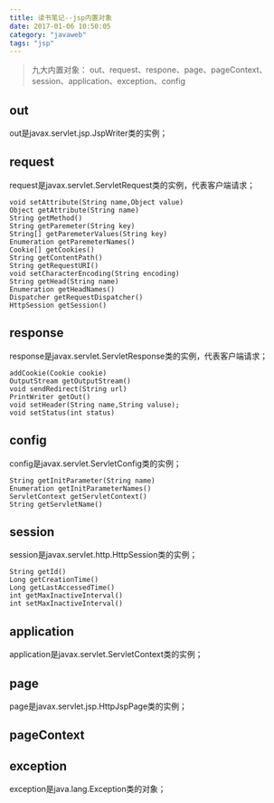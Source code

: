 ```yaml
---
title: 读书笔记--jsp内置对象
date: 2017-01-06 10:50:05
category: "javaweb"
tags: "jsp"
---
```


> 九大内置对象： out、request、respone、page、pageContext、session、application、exception、config

## out 
out是javax.servlet.jsp.JspWriter类的实例；

## request
request是javax.servlet.ServletRequest类的实例，代表客户端请求；

```
void setAttribute(String name,Object value)
Object getAttribute(String name)
String getMethod()
String getParemeter(String key)
String[] getParemeterValues(String key)
Enumeration getParemeterNames()
Cookie[] getCookies()
String getContentPath()
String getRequestURI()
void setCharacterEncoding(String encoding)
String getHead(String name)
Enumeration getHeadNames()
Dispatcher getRequestDispatcher()
HttpSession getSession()
```

## response
response是javax.servlet.ServletResponse类的实例，代表客户端请求；
```
addCookie(Cookie cookie)
OutputStream getOutputStream()
void sendRedirect(String url)
PrintWriter getOut()
void setHeader(String name,String valuse);
void setStatus(int status)
```

## config 
config是javax.servlet.ServletConfig类的实例；
```
String getInitParameter(String name)
Enumeration getInitParameterNames()
ServletContext getServletContext()
String getServletName()
```

## session
session是javax.servlet.http.HttpSession类的实例；
```
String getId()
Long getCreationTime()
Long getLastAccessedTime()
int getMaxInactiveInterval()
int setMaxInactiveInterval()
```
## application
application是javax.servlet.ServletContext类的实例；

## page
page是javax.servlet.jsp.HttpJspPage类的实例；

## pageContext

## exception
exception是java.lang.Exception类的对象；